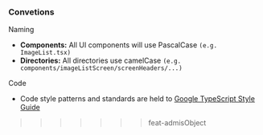### Convetions

Naming
- **Components:** All UI components will use PascalCase `(e.g. ImageList.tsx)`
- **Directories:** All directories use camelCase `(e.g. components/imageListScreen/screenHeaders/...)`

Code
- Code style patterns and standards are held to [Google TypeScript Style Guide](https://google.github.io/styleguide/tsguide.html#source-file-basics)
>>>>>>> feat-admisObject
